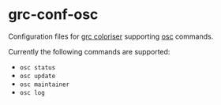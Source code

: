 # grc-conf-osc
Configuration files for [grc coloriser](https://github.com/garabik/grc) supporting [osc](https://en.opensuse.org/openSUSE:OSC) commands.

Currently the following commands are supported:

- `osc status`
- `osc update`
- `osc maintainer`
- `osc log`
